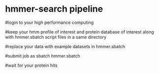 # hmmer-search pipeline

#login to your high performance computing

#keep your hmm profile of interest and protein database of interest along with hmmer.sbatch script files in a same directory

#replace your data with example datasets in hmmer.sbatch

#submit job as sbatch hmmer.sbatch

#wait for your protein hits